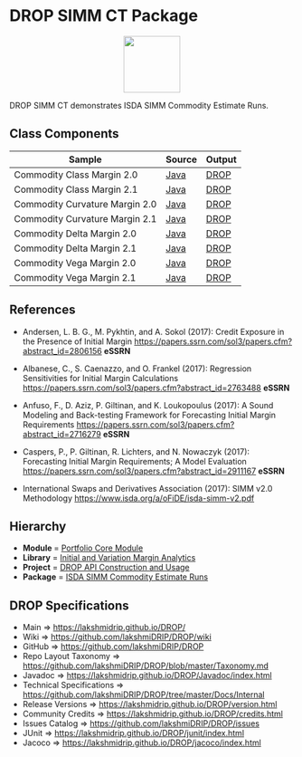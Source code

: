 # DROP SIMM CT Package

<p align="center"><img src="https://github.com/lakshmiDRIP/DROP/blob/master/DRIP_Logo.gif?raw=true" width="100"></p>

DROP SIMM CT demonstrates ISDA SIMM Commodity Estimate Runs.


## Class Components

 |     Sample     | Source | Output |
 |----------------|--------|--------|
 | Commodity Class Margin 2.0 | [Java](https://github.com/lakshmiDRIP/DROP/tree/master/src/main/java/org/drip/sample/simmct/CommodityClassMargin20.java) | [DROP](https://github.com/lakshmiDRIP/DROP/blob/master/drop/org/drip/sample/simmct/CommodityClassMargin20.drop) |
 | Commodity Class Margin 2.1 | [Java](https://github.com/lakshmiDRIP/DROP/tree/master/src/main/java/org/drip/sample/simmct/CommodityClassMargin21.java) | [DROP](https://github.com/lakshmiDRIP/DROP/blob/master/drop/org/drip/sample/simmct/CommodityClassMargin21.drop) |
 | Commodity Curvature Margin 2.0 | [Java](https://github.com/lakshmiDRIP/DROP/tree/master/src/main/java/org/drip/sample/simmct/CommodityCurvatureMargin20.java) | [DROP](https://github.com/lakshmiDRIP/DROP/blob/master/drop/org/drip/sample/simmct/CommodityCurvatureMargin20.drop) |
 | Commodity Curvature Margin 2.1 | [Java](https://github.com/lakshmiDRIP/DROP/tree/master/src/main/java/org/drip/sample/simmct/CommodityCurvatureMargin21.java) | [DROP](https://github.com/lakshmiDRIP/DROP/blob/master/drop/org/drip/sample/simmct/CommodityCurvatureMargin21.drop) |
 | Commodity Delta Margin 2.0 | [Java](https://github.com/lakshmiDRIP/DROP/tree/master/src/main/java/org/drip/sample/simmct/CommodityDeltaMargin20.java) | [DROP](https://github.com/lakshmiDRIP/DROP/blob/master/drop/org/drip/sample/simmct/CommodityDeltaMargin20.drop) |
 | Commodity Delta Margin 2.1 | [Java](https://github.com/lakshmiDRIP/DROP/tree/master/src/main/java/org/drip/sample/simmct/CommodityDeltaMargin21.java) | [DROP](https://github.com/lakshmiDRIP/DROP/blob/master/drop/org/drip/sample/simmct/CommodityDeltaMargin21.drop) |
 | Commodity Vega Margin 2.0 | [Java](https://github.com/lakshmiDRIP/DROP/tree/master/src/main/java/org/drip/sample/simmct/CommodityVegaMargin20.java) | [DROP](https://github.com/lakshmiDRIP/DROP/blob/master/drop/org/drip/sample/simmct/CommodityVegaMargin20.drop) |
 | Commodity Vega Margin 2.1 | [Java](https://github.com/lakshmiDRIP/DROP/tree/master/src/main/java/org/drip/sample/simmct/CommodityVegaMargin21.java) | [DROP](https://github.com/lakshmiDRIP/DROP/blob/master/drop/org/drip/sample/simmct/CommodityVegaMargin21.drop) |


## References

 * Andersen, L. B. G., M. Pykhtin, and A. Sokol (2017): Credit Exposure in the Presence of Initial Margin https://papers.ssrn.com/sol3/papers.cfm?abstract_id=2806156 <b>eSSRN</b>

 * Albanese, C., S. Caenazzo, and O. Frankel (2017): Regression Sensitivities for Initial Margin Calculations https://papers.ssrn.com/sol3/papers.cfm?abstract_id=2763488 <b>eSSRN</b>

 * Anfuso, F., D. Aziz, P. Giltinan, and K. Loukopoulus (2017): A Sound Modeling and Back-testing Framework for Forecasting Initial Margin Requirements https://papers.ssrn.com/sol3/papers.cfm?abstract_id=2716279 <b>eSSRN</b>

 * Caspers, P., P. Giltinan, R. Lichters, and N. Nowaczyk (2017): Forecasting Initial Margin Requirements; A Model Evaluation https://papers.ssrn.com/sol3/papers.cfm?abstract_id=2911167 <b>eSSRN</b>

 * International Swaps and Derivatives Association (2017): SIMM v2.0 Methodology https://www.isda.org/a/oFiDE/isda-simm-v2.pdf


## Hierarchy

 <ul>
	<li><b>Module </b> = <a href = "https://github.com/lakshmiDRIP/DROP/tree/master/PortfolioCore.md">Portfolio Core Module</a></li>
	<li><b>Library</b> = <a href = "https://github.com/lakshmiDRIP/DROP/tree/master/MarginAnalyticsLibrary.md">Initial and Variation Margin Analytics</a></li>
	<li><b>Project</b> = <a href = "https://github.com/lakshmiDRIP/DROP/tree/master/src/main/java/org/drip/sample/README.md">DROP API Construction and Usage</a></li>
	<li><b>Package</b> = <a href = "https://github.com/lakshmiDRIP/DROP/tree/master/src/main/java/org/drip/sample/simmct/README.md">ISDA SIMM Commodity Estimate Runs</a></li>
 </ul>


## DROP Specifications

 * Main                     => https://lakshmidrip.github.io/DROP/
 * Wiki                     => https://github.com/lakshmiDRIP/DROP/wiki
 * GitHub                   => https://github.com/lakshmiDRIP/DROP
 * Repo Layout Taxonomy     => https://github.com/lakshmiDRIP/DROP/blob/master/Taxonomy.md
 * Javadoc                  => https://lakshmidrip.github.io/DROP/Javadoc/index.html
 * Technical Specifications => https://github.com/lakshmiDRIP/DROP/tree/master/Docs/Internal
 * Release Versions         => https://lakshmidrip.github.io/DROP/version.html
 * Community Credits        => https://lakshmidrip.github.io/DROP/credits.html
 * Issues Catalog           => https://github.com/lakshmiDRIP/DROP/issues
 * JUnit                    => https://lakshmidrip.github.io/DROP/junit/index.html
 * Jacoco                   => https://lakshmidrip.github.io/DROP/jacoco/index.html
